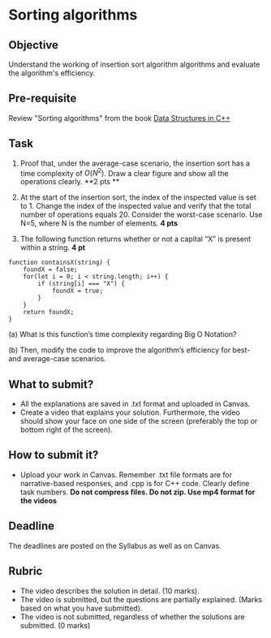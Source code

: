 # Sorting algorithms

## Objective
Understand the working of insertion sort algorithm algorithms and evaluate the algorithm's efficiency.

## Pre-requisite
Review "Sorting algorithms" from the book [Data Structures in C++](https://d-khan.github.io/ds)

## Task
1. Proof that, under the average-case scenario, the insertion sort has a time complexity of $O(N^2)$. Draw a clear figure and show all the operations clearly.  **2 pts **

2. At the start of the insertion sort, the index of the inspected value is set to 1. Change the index of the inspected value and verify that the total number of operations equals 20. Consider the worst-case scenario. Use N=5, where N is the number of elements.  **4 pts**

3. The following function returns whether or not a capital “X” is present within a string.  **4 pt**

```
function containsX(string) {
	foundX = false;
	for(let i = 0; i < string.length; i++) { 
		if (string[i] === "X") {
			foundX = true; 
		}
	}
	return foundX; 
}
```

(a) What is this function’s time complexity regarding Big O Notation?

(b) Then, modify the code to improve the algorithm’s efficiency for best- and average-case scenarios.

## What to submit?  

- All the explanations are saved in .txt format and uploaded in Canvas.
- Create a video that explains your solution. Furthermore, the video should show your face on one side of the screen (preferably the top or bottom right of the screen). 

## How to submit it?
- Upload your work in Canvas. Remember .txt file formats are for narrative-based responses, and .cpp is for C++ code. Clearly define task numbers. __Do not compress files. Do not zip. Use mp4 format for the videos__

## Deadline
The deadlines are posted on the Syllabus as well as on Canvas.

## Rubric
- The video describes the solution in detail. (10 marks).  
- The video is submitted, but the questions are partially explained. (Marks based on what you have submitted).  
- The video is not submitted, regardless of whether the solutions are submitted. (0 marks)
